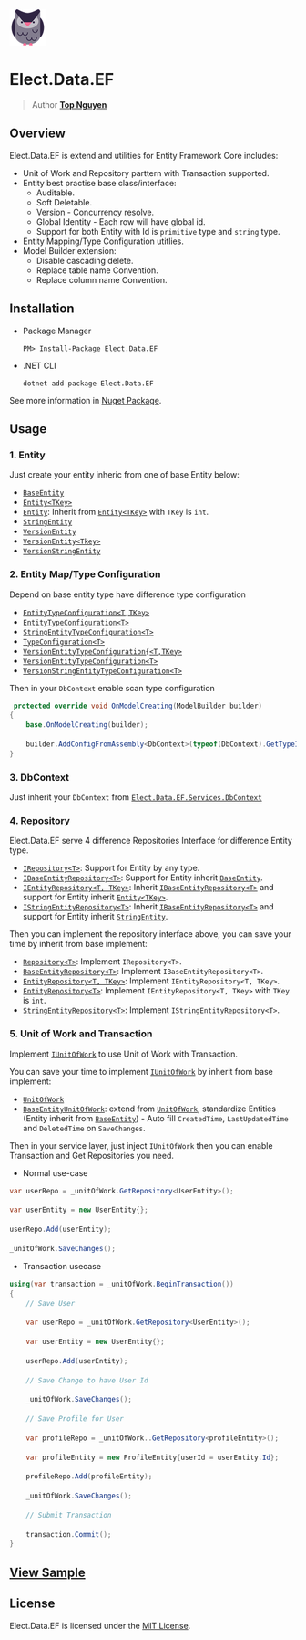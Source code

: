 ﻿![Logo](../../../Logo.png)
# Elect.Data.EF
> Author [**Top Nguyen**](http://topnguyen.com)

## Overview
Elect.Data.EF is extend and utilities for Entity Framework Core includes:
 - Unit of Work and Repository parttern with Transaction supported.
 - Entity best practise base class/interface:
    + Auditable.
    + Soft Deletable.
    + Version - Concurrency resolve.
    + Global Identity - Each row will have global id.
    + Support for both Entity with Id is `primitive` type and `string` type.
 - Entity Mapping/Type Configuration utitlies.
 - Model Builder extension:
    + Disable cascading delete.
    + Replace table name Convention.
    + Replace column name Convention.

## Installation
 - Package Manager
    ```
    PM> Install-Package Elect.Data.EF
    ```
- .NET CLI
    ```
    dotnet add package Elect.Data.EF
    ```

See more information in [Nuget Package](https://www.nuget.org/packages/Elect.Data.EF/).

## Usage
### 1. Entity
Just create your entity inheric from one of base Entity below:
 - [`BaseEntity`](Models/BaseEntity.cs)
 - [`Entity<TKey>`](Models/Entity{TKey}.cs)
 - [`Entity`](Models/Entity.cs): Inherit from [`Entity<TKey>`](Models/Entity{TKey}.cs) with `TKey` is `int`.
 - [`StringEntity`](Models/StringEntity.cs)
 - [`VersionEntity`](Models/VersionEntity.cs)
 - [`VersionEntity<Tkey>`](Models/VersionEntity{Tkey}.cs)
 - [`VersionStringEntity`](Models/VersionStringEntity.cs)

### 2. Entity Map/Type Configuration
Depend on base entity type have difference type configuration
 - [`EntityTypeConfiguration<T,TKey>`](Services/Map/EntityTypeConfiguration{T,TKey}.cs)
 - [`EntityTypeConfiguration<T>`](Services/Map/EntityTypeConfiguration{T}.cs)
 - [`StringEntityTypeConfiguration<T>`](Services/Map/StringEntityTypeConfiguration{T}.cs)
 - [`TypeConfiguration<T>`](Services/Map/TypeConfiguration{T}.cs)
 - [`VersionEntityTypeConfiguration{<T,TKey>`](Services/Map/VersionEntityTypeConfiguration{T,TKey}.cs)
 - [`VersionEntityTypeConfiguration<T>`](Services/Map/VersionEntityTypeConfiguration{T}.cs)
 - [`VersionStringEntityTypeConfiguration<T>`](Services/Map/VersionStringEntityTypeConfiguration{T}.cs)

Then in your `DbContext` enable scan type configuration
```c#
 protected override void OnModelCreating(ModelBuilder builder)
{
    base.OnModelCreating(builder);

    builder.AddConfigFromAssembly<DbContext>(typeof(DbContext).GetTypeInfo().Assembly);
}
```

### 3. DbContext
Just inherit your `DbContext` from [`Elect.Data.EF.Services.DbContext`](Services/DbContext/DbContext.cs)

### 4. Repository

Elect.Data.EF serve 4 difference Repositories Interface for difference Entity type.
 - [`IRepository<T>`](Interfaces/Repository/IRepository{T}.cs): Support for Entity by any type.
 - [`IBaseEntityRepository<T>`](Interfaces/Repository/IBaseEntityRepository{T}.cs): Support for Entity inherit [`BaseEntity`](Models/BaseEntity.cs).
 - [`IEntityRepository<T, TKey>`](Interfaces/Repository/IEntityRepository{T,TKey}.cs): Inherit [`IBaseEntityRepository<T>`](Interfaces/Repository/IBaseEntityRepository{T}.cs) and support for Entity inherit [`Entity<TKey>`](Models/Entity{TKey}.cs).
 - [`IStringEntityRepository<T>`](Interfaces/Repository/IStringEntityRepository{T}.cs): Inherit [`IBaseEntityRepository<T>`](Interfaces/Repository/IBaseEntityRepository{T}.cs) and support for Entity inherit [`StringEntity`](Models/StringEntity.cs).

Then you can implement the repository interface above, you can save your time by inherit from base implement:
 - [`Repository<T>`](Services/Repository/Repository{T}.cs): Implement `IRepository<T>`.
 - [`BaseEntityRepository<T>`](Services/Repository/BaseEntityRepository{T}.cs): Implement `IBaseEntityRepository<T>`.
 - [`EntityRepository<T, TKey>`](Services/Repository/EntityRepository{T,Tkey}.cs): Implement `IEntityRepository<T, TKey>`.
 - [`EntityRepository<T>`](Services/Repository/EntityRepository{T}.cs): Implement `IEntityRepository<T, TKey>` with `TKey` is `int`.
 - [`StringEntityRepository<T>`](Services/Repository/StringEntityRepository{T}.cs): Implement `IStringEntityRepository<T>`.

### 5. Unit of Work and Transaction

Implement [`IUnitOfWork`](Interfaces/UnitOfWork/IUnitOfWork.cs) to use Unit of Work with Transaction.

You can save your time to implement [`IUnitOfWork`](Interfaces/UnitOfWork/IUnitOfWork.cs) by inherit from base implement:
 - [`UnitOfWork`](Services/UnitOfWork/UnitOfWork.cs)
 - [`BaseEntityUnitOfWork`](Services/UnitOfWork/BaseEntityUnitOfWork.cs): extend from [`UnitOfWork`](Services/UnitOfWork/UnitOfWork.cs), standardize Entities (Entity inherit from [`BaseEntity`](Models/BaseEntity.cs)) - Auto fill `CreatedTime`, `LastUpdatedTime` and `DeletedTime` on `SaveChanges`.

Then in your service layer, just inject `IUnitOfWork` then you can enable Transaction and Get Repositories you need.

- Normal use-case
```c#
var userRepo = _unitOfWork.GetRepository<UserEntity>();

var userEntity = new UserEntity{};

userRepo.Add(userEntity);

_unitOfWork.SaveChanges();
```

 - Transaction usecase

```c#
using(var transaction = _unitOfWork.BeginTransaction())
{
    // Save User
    
    var userRepo = _unitOfWork.GetRepository<UserEntity>();

    var userEntity = new UserEntity{};

    userRepo.Add(userEntity);

    // Save Change to have User Id

    _unitOfWork.SaveChanges();

    // Save Profile for User

    var profileRepo = _unitOfWork..GetRepository<profileEntity>();

    var profileEntity = new ProfileEntity{userId = userEntity.Id};

    profileRepo.Add(profileEntity);

    _unitOfWork.SaveChanges();

    // Submit Transaction

    transaction.Commit();
}
```

## [View Sample](../../../samples/Data/Elect.Sample.Data.EF/README.md)

## License
Elect.Data.EF is licensed under the [MIT License](../../../LICENSE).